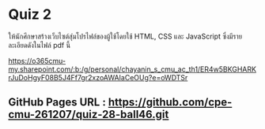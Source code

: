 # Quiz 2

ให้นักศึกษาสร้างเว็บไซต์สุ่มโปรไฟล์ของผู้ใช้โดยใช้ HTML, CSS และ JavaScript ซึ่งมีรายละเอียดดังในไฟล์ pdf นี้

https://o365cmu-my.sharepoint.com/:b:/g/personal/chayanin_s_cmu_ac_th1/ER4w5BKGHARKrJuDoHgyF08B5J4Ff7gr2xzoAWAIaCeOUg?e=oWDTSr

## GitHub Pages URL : https://github.com/cpe-cmu-261207/quiz-28-ball46.git
